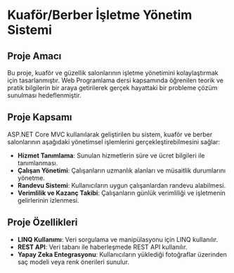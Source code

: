 # Kuaför/Berber İşletme Yönetim Sistemi

## Proje Amacı
Bu proje, kuaför ve güzellik salonlarının işletme yönetimini kolaylaştırmak için tasarlanmıştır. Web Programlama dersi kapsamında öğrenilen teorik ve pratik bilgilerin bir araya getirilerek gerçek hayattaki bir probleme çözüm sunulması hedeflenmiştir.

## Proje Kapsamı
ASP.NET Core MVC kullanılarak geliştirilen bu sistem, kuaför ve berber salonlarının aşağıdaki yönetimsel işlemlerini gerçekleştirebilmesini sağlar:

- **Hizmet Tanımlama**: Sunulan hizmetlerin süre ve ücret bilgileri ile tanımlanması.
- **Çalışan Yönetimi**: Çalışanların uzmanlık alanları ve müsaitlik durumlarını yönetme.
- **Randevu Sistemi**: Kullanıcıların uygun çalışanlardan randevu alabilmesi.
- **Verimlilik ve Kazanç Takibi**: Çalışanların günlük verimliliği ve işletmenin gelirlerinin izlenmesi.

## Proje Özellikleri
- **LINQ Kullanımı**: Veri sorgulama ve manipülasyonu için LINQ kullanılır.
- **REST API**: Veri tabanı ile haberleşmede REST API kullanılır.
- **Yapay Zeka Entegrasyonu**: Kullanıcıların yüklediği fotoğraflar üzerinden saç modeli veya renk önerileri sunulur.
